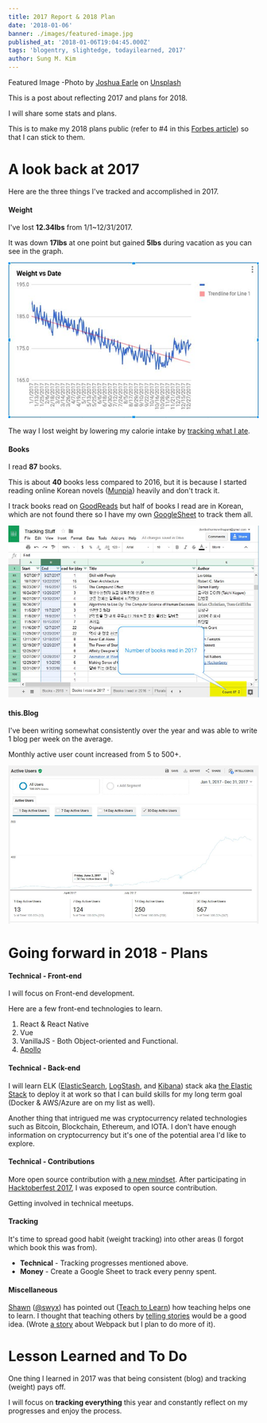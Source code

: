 ```yaml
---
title: 2017 Report & 2018 Plan
date: '2018-01-06'
banner: ./images/featured-image.jpg
published_at: '2018-01-06T19:04:45.000Z'
tags: 'blogentry, slightedge, todayilearned, 2017'
author: Sung M. Kim
---
```


Featured Image -Photo by [Joshua Earle](https://unsplash.com/photos/-87JyMb9ZfU?utm_source=unsplash&utm_medium=referral&utm_content=creditCopyText) on [Unsplash](https://unsplash.com/?utm_source=unsplash&utm_medium=referral&utm_content=creditCopyText)

This is a post about reflecting 2017 and plans for 2018.

I will share some stats and plans.

This is to make my 2018 plans public (refer to #4 in this [Forbes article](https://www.forbes.com/sites/kevinkruse/2016/01/03/making-new-years-resolutions-stick/#354d7c596903)) so that I can stick to them.

# A look back at 2017

Here are the three things I've tracked and accomplished in 2017.

#### Weight

I've lost **12.34lbs** from 1/1~12/31/2017.

It was down **17lbs** at one point but gained **5lbs** during vacation as you can see in the graph.

![](./images/2017-Weight-Graph.jpg)

The way I lost weight by lowering my calorie intake by [tracking what I ate](https://docs.google.com/spreadsheets/d/1kHgEYHW49Thk9VtOADGwSX0EfHjpdQ0RGqsZ8WyipIk/edit?usp=sharing).

#### Books

I read **87** books.

This is about **40** books less compared to 2016, but it is because I started reading online Korean novels ([Munpia](https://www.munpia.com/)) heavily and don't track it.

I track books read on [GoodReads](https://www.goodreads.com/user/show/25927588-sung-kim) but half of books I read are in Korean, which are not found there so I have my own [GoogleSheet](https://docs.google.com/spreadsheets/d/106UBkKjFFPsHiorV_-eOmmvQce914lLn0flJYSNol2Q/edit?usp=sharing) to track them all.

![](./images/2017-Book-count.jpg)

#### this.Blog

I've been writing somewhat consistently over the year and was able to write 1 blog per week on the average.

Monthly active user count increased from 5 to 500+.

![](./images/2017-Active-Users.jpg)

# Going forward in 2018 - Plans

#### Technical - Front-end

I will focus on Front-end development.

Here are a few front-end technologies to learn.

1. React & React Native
2. Vue
3. VanillaJS - Both Object-oriented and Functional.
4. [Apollo](https://www.apollographql.com/)

#### Technical - Back-end

I will learn ELK ([ElasticSearch](https://www.elastic.co/products/elasticsearch), [LogStash](https://www.elastic.co/products/logstash), and [Kibana](https://www.elastic.co/products/kibana)) stack aka [the Elastic Stack](https://www.elastic.co/webinars/introduction-elk-stack) to deploy it at work so that I can build skills for my long term goal (Docker & AWS/Azure are on my list as well).

Another thing that intrigued me was cryptocurrency related technologies such as Bitcoin, Blockchain, Ethereum, and IOTA. I don't have enough information on cryptocurrency but it's one of the potential area I'd like to explore.

#### Technical - Contributions

More open source contribution with [a new mindset](https://hackernoon.com/i-thought-i-understood-open-source-i-was-wrong-cf54999c097b). After participating in [Hacktoberfest 2017](https://hacktoberfest.digitalocean.com/#resources), I was exposed to open source contribution.

Getting involved in technical meetups.

#### Tracking

It's time to spread good habit (weight tracking) into other areas (I forgot which book this was from).

- **Technical** - Tracking progresses mentioned above.
- **Money** - Create a Google Sheet to track every penny spent.

#### Miscellaneous

[Shawn](https://www.swyx.io/) ([@swyx](https://twitter.com/swyx/)) has pointed out ([Teach to Learn](https://hackernoon.com/no-zero-days-my-path-from-code-newbie-to-full-stack-developer-in-12-months-214122a8948f)) how teaching helps one to learn. I thought that teaching others by [telling stories](https://hackernoon.com/dont-laugh-at-storytelling-f2b5521c3f25) would be a good idea. (Wrote [a story](https://www.google.com/url?sa=t&rct=j&q=&esrc=s&source=web&cd=1&cad=rja&uact=8&ved=0ahUKEwj8jpW9gcTYAhWiUt8KHUXYCE8QFggpMAA&url=https%3A%2F%2Fwww.slightedgecoder.com%2F2017%2F12%2F24%2Fstory-jam-webpack%2F&usg=AOvVaw1JNVBl5UHcFytdnzIyqftZ) about Webpack but I plan to do more of it).

# Lesson Learned and To Do

One thing I learned in 2017 was that being consistent (blog) and tracking (weight) pays off.

I will focus on **tracking everything** this year and constantly reflect on my progresses and enjoy the process.

